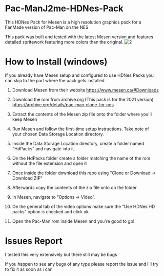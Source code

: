 # Pac-ManJ2me-HDNes-Pack
This HDNes Pack for Mesen is a high resolution graphics pack for a FanMade version of Pac-Man on the NES

This pack was built and tested with the latest Mesen version and features detailed spritework featuring more colors than the original.
![2](https://github.com/CatWarriorOfficial/Pac-ManJ2me-HDNes-Pack/assets/121696395/1ce28d53-5f44-4a0b-9dfc-4c463860b141)
# How to Install (windows)
If you already have Mesen setup and configured to use HDNes Packs you can skip to the part where the pack gets installed

1. Download Mesen from their website https://www.mesen.ca/#Downloads

2. Download the rom from archive.org (This pack is for the 2021 version) https://archive.org/details/pac-man-clone-for-nes

3. Extract the contents of the Mesen zip file onto the folder where you'll keep Mesen

4. Run Mesen and follow the first-time setup instructions. Take note of your chosen Data Storage Location directory.

5. Inside the Data Storage Location directory, create a folder named "HdPacks" and navigate into it.

6. On the HdPacks folder create a folder matching the name of the rom without the file extension and open it

7. Once inside the folder download this repo using "Clone or Download -> Download ZIP"

8. Afterwards copy the contents of the zip file onto on the folder

9. In Mesen, navigate to "Options -> Video".

10. On the general tab of the video options make sure the "Use HDNes HD packs" option is checked and click ok

11. Open the Pac-Man rom inside Mesen and you're good to go! 

# Issues Report
I tested this very extensively but there still may be bugs

If you happen to see any bugs of any type please report the issue and i'll try to fix it as soon as i can
